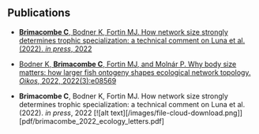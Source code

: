 ## Publications

* [**Brimacombe C**,  Bodner K, Fortin MJ. How network size strongly determines trophic specialization: a technical comment on
Luna et al. (2022). *in press*, 2022](https://onlinelibrary.wiley.com/doi/pdf/10.1111/ele.14029?casa_token=5F1jhmX0B8cAAAAA:U5gBxvf1oZhjxRKBmcak6mC_UsSzlmP961yj3m4OnxY-kHGZv4nfwoRpyIPU0wKD2pf-Gh_X_Y22RQA)

* [Bodner K, **Brimacombe C**, Fortin MJ, and Moln&aacute;r P. Why body size matters: how larger fish ontogeny shapes ecological network topology. *Oikos*, 2022, 2022(3):e08569](https://onlinelibrary.wiley.com/doi/pdf/10.1111/oik.08569?casa_token=iysFCCjTxgQAAAAA:OilKvJvwYWckahuMsFlr-BWdCSeLatecyCYNWVNYRjjqCKWqmIRKyk9u2qB4j9SVyhgi0NyZOHYR0yk)

* **Brimacombe C**,  Bodner K, Fortin MJ. How network size strongly determines trophic specialization: a technical comment on
Luna et al. (2022). *in press*, 2022 [![alt text][/images/file-cloud-download.png]][pdf/brimacombe_2022_ecology_letters.pdf]
